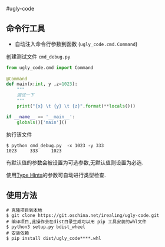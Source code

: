 #ugly-code

## 命令行工具

* 自动注入命令行参数到函数 (`ugly_code.cmd.Command`)


创建测试文件 `cmd_debug.py`

```python
from ugly_code.cmd import Command
    
@Command
def main(x:int, y ,z=1023):
    """
    测试一下
    """
    print("{x} \t {y} \t {z}".format(**locals()))

if __name__ == '__main__':
    globals()['main']()
```

执行该文件

```shell
$ python cmd_debug.py  -x 1023 -y 333
1023     333     1023
```

有默认值的参数会被设置为可选参数,无默认值则设置为必选.

使用[Type Hints](https://www.python.org/dev/peps/pep-0484/)的参数可自动进行类型检查.

## 使用方法

```shell
# 克隆项目到本地
$ git clone https://git.oschina.net/irealing/ugly-code.git
# 编译项目,此操作会在dist目录生成可以用 pip 工具安装的whl文件
$ python3 setup.py bdist_wheel
# 安装依赖
$ pip install dist/ugly_code****.whl
```
